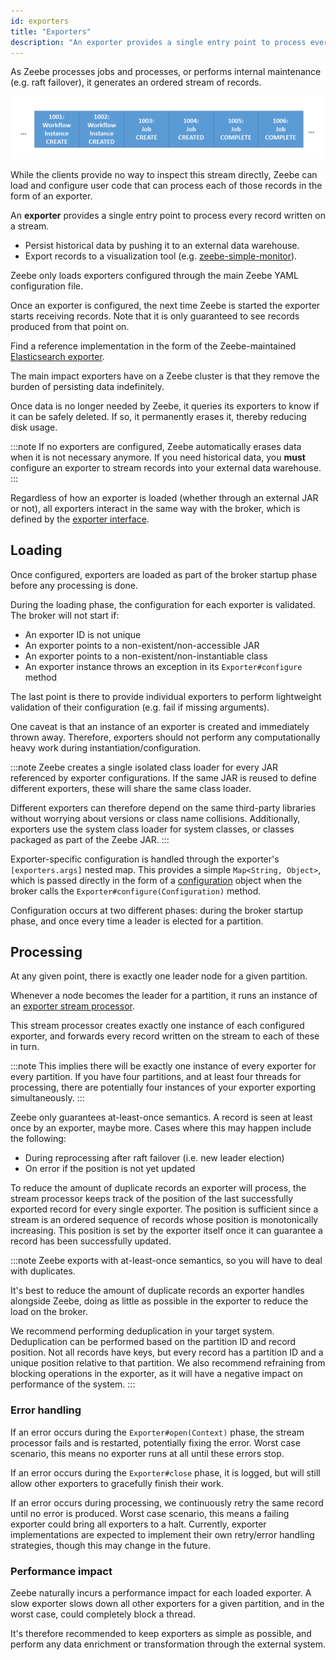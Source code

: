 ```yaml
---
id: exporters
title: "Exporters"
description: "An exporter provides a single entry point to process every record written on a stream."
---
```


As Zeebe processes jobs and processes, or performs internal maintenance (e.g. raft failover), it generates an ordered stream of records.

![record-stream](assets/exporters-stream.png)

While the clients provide no way to inspect this stream directly, Zeebe can load and configure user code that can process each of those records in the form of an exporter.

An **exporter** provides a single entry point to process every record written on a stream.

- Persist historical data by pushing it to an external data warehouse.
- Export records to a visualization tool (e.g. [zeebe-simple-monitor](https://github.com/camunda-community-hub/zeebe-simple-monitor/)).

Zeebe only loads exporters configured through the main Zeebe YAML
configuration file.

Once an exporter is configured, the next time Zeebe is started the exporter starts receiving records. Note that it is only guaranteed to see records produced from that point on.

Find a reference implementation in the form of the Zeebe-maintained
[Elasticsearch exporter](https://github.com/camunda-cloud/zeebe/tree/develop/exporters/elasticsearch-exporter).

The main impact exporters have on a Zeebe cluster is that they remove the burden of persisting data indefinitely.

Once data is no longer needed by Zeebe, it queries its exporters to
know if it can be safely deleted. If so, it permanently erases it, thereby reducing disk usage.

:::note
If no exporters are configured, Zeebe automatically erases data when it is not necessary anymore. If you need historical data, you **must** configure an exporter to stream records into your external data warehouse.
:::

Regardless of how an exporter is loaded (whether through an external JAR or not),
all exporters interact in the same way with the broker, which is defined by the
[exporter interface](https://github.com/camunda-cloud/zeebe/tree/develop/exporter-api/src/main/java/io/camunda/zeebe/exporter/api/Exporter.java).

## Loading

Once configured, exporters are loaded as part of the broker startup phase before
any processing is done.

During the loading phase, the configuration for each exporter is validated. The broker will not start if:

- An exporter ID is not unique
- An exporter points to a non-existent/non-accessible JAR
- An exporter points to a non-existent/non-instantiable class
- An exporter instance throws an exception in its `Exporter#configure` method

The last point is there to provide individual exporters to perform lightweight
validation of their configuration (e.g. fail if missing arguments).

One caveat is that an instance of an exporter is created and immediately thrown away. Therefore, exporters should not perform any computationally heavy work during instantiation/configuration.

:::note
Zeebe creates a single isolated class loader for every JAR referenced by exporter configurations. If the same JAR is reused to define different exporters, these will share the same class loader.

Different exporters can therefore depend on the same third-party libraries without worrying about versions or class name collisions. Additionally, exporters use the system class loader for system classes, or classes packaged as part of the Zeebe JAR.
:::

Exporter-specific configuration is handled through the exporter's `[exporters.args]`
nested map. This provides a simple `Map<String, Object>`, which is passed directly
in the form of a [configuration](https://github.com/camunda-cloud/zeebe/tree/develop/exporter-api/src/main/java/io/camunda/zeebe/exporter/api/context/Configuration.java) object when the broker calls the `Exporter#configure(Configuration)` method.

Configuration occurs at two different phases: during the broker startup phase, and
once every time a leader is elected for a partition.

## Processing

At any given point, there is exactly one leader node for a given partition.

Whenever a node becomes the leader for a partition, it runs an instance of an
[exporter stream processor](https://github.com/camunda-cloud/zeebe/tree/develop/broker/src/main/java/io/camunda/zeebe/broker/exporter/stream/ExporterDirector.java).

This stream processor creates exactly one instance of each configured exporter,
and forwards every record written on the stream to each of these in turn.

:::note
This implies there will be exactly one instance of every exporter for every partition. If you have four partitions, and at least four threads for processing, there are potentially four instances of your exporter exporting simultaneously.
:::

Zeebe only guarantees at-least-once semantics. A record is seen at least once by an exporter, maybe more. Cases where this may happen include the following:

- During reprocessing after raft failover (i.e. new leader election)
- On error if the position is not yet updated

To reduce the amount of duplicate records an exporter will process, the stream
processor keeps track of the position of the last successfully exported record
for every single exporter. The position is sufficient since a stream is an ordered
sequence of records whose position is monotonically increasing. This position is
set by the exporter itself once it can guarantee a record has been successfully
updated.

:::note
Zeebe exports with at-least-once semantics, so you will have to deal with duplicates.

It's best to reduce the amount of duplicate records an exporter handles alongside Zeebe, doing as little as possible in the exporter to reduce the load on the broker.

We recommend performing deduplication in your target system. Deduplication can be performed based on the partition ID and record position. Not all records have keys, but every record has a partition ID and a unique position relative to that partition. We also recommend refraining from blocking operations in the exporter, as it will have a negative impact on performance of the system.
:::

### Error handling

If an error occurs during the `Exporter#open(Context)` phase, the stream
processor fails and is restarted, potentially fixing the error. Worst case
scenario, this means no exporter runs at all until these errors stop.

If an error occurs during the `Exporter#close` phase, it is logged, but will
still allow other exporters to gracefully finish their work.

If an error occurs during processing, we continuously retry the same record until
no error is produced. Worst case scenario, this means a failing exporter could bring
all exporters to a halt. Currently, exporter implementations are expected to
implement their own retry/error handling strategies, though this may change in the
future.

### Performance impact

Zeebe naturally incurs a performance impact for each loaded exporter. A slow
exporter slows down all other exporters for a given partition, and in the
worst case, could completely block a thread.

It's therefore recommended to keep exporters as simple as possible, and perform
any data enrichment or transformation through the external system.
